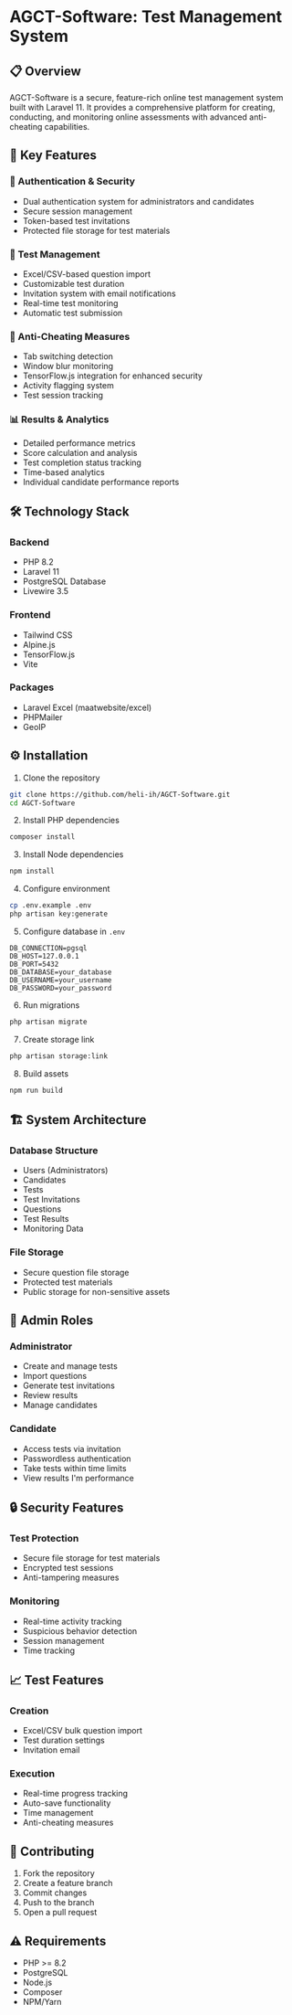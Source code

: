 # AGCT-Software: Test Management System

## 📋 Overview
AGCT-Software is a secure, feature-rich online test management system built with Laravel 11. It provides a comprehensive platform for creating, conducting, and monitoring online assessments with advanced anti-cheating capabilities.

## 🌟 Key Features

### 🔐 Authentication & Security
- Dual authentication system for administrators and candidates
- Secure session management
- Token-based test invitations
- Protected file storage for test materials

### 📝 Test Management
- Excel/CSV-based question import
- Customizable test duration
- Invitation system with email notifications
- Real-time test monitoring
- Automatic test submission

### 🎯 Anti-Cheating Measures
- Tab switching detection
- Window blur monitoring
- TensorFlow.js integration for enhanced security
- Activity flagging system
- Test session tracking

### 📊 Results & Analytics
- Detailed performance metrics
- Score calculation and analysis
- Test completion status tracking
- Time-based analytics
- Individual candidate performance reports

## 🛠 Technology Stack

### Backend
- PHP 8.2
- Laravel 11
- PostgreSQL Database
- Livewire 3.5

### Frontend
- Tailwind CSS
- Alpine.js
- TensorFlow.js
- Vite

### Packages
- Laravel Excel (maatwebsite/excel)
- PHPMailer
- GeoIP

## ⚙️ Installation

1. Clone the repository
```bash
git clone https://github.com/heli-ih/AGCT-Software.git
cd AGCT-Software
```

2. Install PHP dependencies
```bash
composer install
```

3. Install Node dependencies
```bash
npm install
```

4. Configure environment
```bash
cp .env.example .env
php artisan key:generate
```

5. Configure database in `.env`
```env
DB_CONNECTION=pgsql
DB_HOST=127.0.0.1
DB_PORT=5432
DB_DATABASE=your_database
DB_USERNAME=your_username
DB_PASSWORD=your_password
```

6. Run migrations
```bash
php artisan migrate
```

7. Create storage link
```bash
php artisan storage:link
```

8. Build assets
```bash
npm run build
```

## 🏗 System Architecture

### Database Structure
- Users (Administrators)
- Candidates
- Tests
- Test Invitations
- Questions
- Test Results
- Monitoring Data

### File Storage
- Secure question file storage
- Protected test materials
- Public storage for non-sensitive assets

## 👥 Admin Roles

### Administrator
- Create and manage tests
- Import questions
- Generate test invitations
- Review results
- Manage candidates

### Candidate
- Access tests via invitation
- Passwordless authentication
- Take tests within time limits
- View results I'm performance 

## 🔒 Security Features

### Test Protection
- Secure file storage for test materials
- Encrypted test sessions
- Anti-tampering measures

### Monitoring
- Real-time activity tracking
- Suspicious behavior detection
- Session management
- Time tracking

## 📈 Test Features

### Creation
- Excel/CSV bulk question import
- Test duration settings
- Invitation email

### Execution
- Real-time progress tracking
- Auto-save functionality
- Time management
- Anti-cheating measures

## 🤝 Contributing

1. Fork the repository
2. Create a feature branch
3. Commit changes
4. Push to the branch
5. Open a pull request

## ⚠️ Requirements
- PHP >= 8.2
- PostgreSQL
- Node.js
- Composer
- NPM/Yarn

